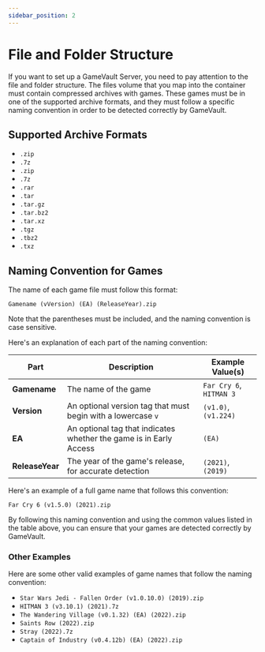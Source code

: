 ```yaml
---
sidebar_position: 2
---
```


# File and Folder Structure

If you want to set up a GameVault Server, you need to pay attention to the file and folder structure. The files volume that you map into the container must contain compressed archives with games. These games must be in one of the supported archive formats, and they must follow a specific naming convention in order to be detected correctly by GameVault.

## Supported Archive Formats

- `.zip`
- `.7z`
- `.zip`
- `.7z`
- `.rar`
- `.tar`
- `.tar.gz`
- `.tar.bz2`
- `.tar.xz`
- `.tgz`
- `.tbz2`
- `.txz`

## Naming Convention for Games

The name of each game file must follow this format:

`Gamename (vVersion) (EA) (ReleaseYear).zip`

Note that the parentheses must be included, and the naming convention is case sensitive.

Here's an explanation of each part of the naming convention:

| Part            | Description                                                        | Example Value(s)        |
| --------------- | ------------------------------------------------------------------ | ----------------------- |
| **Gamename**    | The name of the game                                               | `Far Cry 6`, `HITMAN 3` |
| **Version**     | An optional version tag that must begin with a lowercase `v`       | `(v1.0)`, `(v1.224)`    |
| **EA**          | An optional tag that indicates whether the game is in Early Access | `(EA)`                  |
| **ReleaseYear** | The year of the game's release, for accurate detection             | `(2021)`, `(2019)`      |

Here's an example of a full game name that follows this convention:

`Far Cry 6 (v1.5.0) (2021).zip`

By following this naming convention and using the common values listed in the table above, you can ensure that your games are detected correctly by GameVault.

### Other Examples

Here are some other valid examples of game names that follow the naming convention:

- `Star Wars Jedi - Fallen Order (v1.0.10.0) (2019).zip`
- `HITMAN 3 (v3.10.1) (2021).7z`
- `The Wandering Village (v0.1.32) (EA) (2022).zip`
- `Saints Row (2022).zip`
- `Stray (2022).7z`
- `Captain of Industry (v0.4.12b) (EA) (2022).zip`
